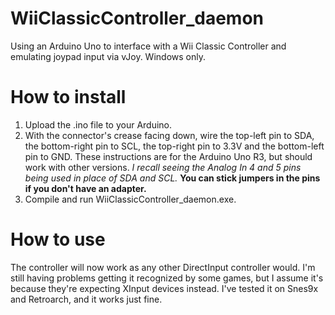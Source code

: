 # WiiClassicController_daemon
Using an Arduino Uno to interface with a Wii Classic Controller and emulating joypad input via vJoy. Windows only.
# How to install
1. Upload the .ino file to your Arduino.
2. With the connector's crease facing down, wire the top-left pin to SDA, the bottom-right pin to SCL, the top-right pin to 3.3V and the bottom-left pin to GND. These instructions are for the Arduino Uno R3, but should work with other versions. *I recall seeing the Analog In 4 and 5 pins being used in place of SDA and SCL.* **You can stick jumpers in the pins if you don't have an adapter.**
3. Compile and run WiiClassicController_daemon.exe.

# How to use
The controller will now work as any other DirectInput controller would. I'm still having problems getting it recognized by some games, but I assume it's because they're expecting XInput devices instead. I've tested it on Snes9x and Retroarch, and it works just fine.
